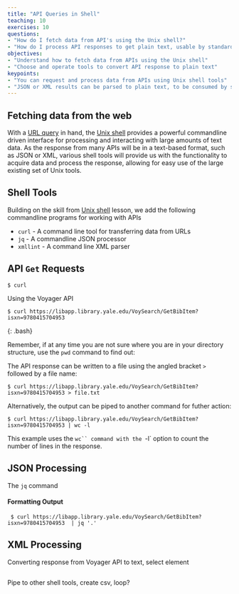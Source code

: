 ```yaml
---
title: "API Queries in Shell"
teaching: 10
exercises: 10
questions:
- "How do I fetch data from API's using the Unix shell?"
- "How do I process API responses to get plain text, usable by standardf Unix shell tools?"
objectives:
- "Understand how to fetch data from APIs using the Unix shell"
- "Choose and operate tools to convert API response to plain text"
keypoints:
- "You can request and process data from APIs using Unix shell tools"
- "JSON or XML results can be parsed to plain text, to be consumed by standard Unix shell tools"
---
```


## Fetching data from the web

With a [URL query](https://joshuadull.github.io/APIs-for-Libraries/03-Creating-url-queries/index.html) in hand, the [Unix shell](https://librarycarpentry.org/lc-shell/) provides a powerful commandline driven interface for processing and interacting with large amounts of text data.  As the response from many APIs will be in a text-based format, such as JSON or XML, various shell tools will provide us with the functionality  to acquire data and process the response, allowing for easy use of the large existing set of Unix tools.


## Shell Tools  
Building on the skill from [Unix shell](https://librarycarpentry.org/lc-shell/) lesson, we add the following commandline programs for working with APIs

- `curl`   - A command line tool for transferring data from URLs
- `jq`  - A commandline JSON processor
- `xmllint`  - A command line XML parser

## API `Get` Requests  
`$ curl  `

Using the Voyager API
~~~
$ curl https://libapp.library.yale.edu/VoySearch/GetBibItem?isxn=9780415704953
~~~
{: .bash}

Remember, if at any time you are not sure where you are in your directory structure,
use the `pwd` command to find out:

The API response can be written to a file using the angled bracket `>` followed by a file name:

`$ curl https://libapp.library.yale.edu/VoySearch/GetBibItem?isxn=9780415704953 > file.txt `   

Alternatively, the output can be piped to another command for futher action:

`$ curl https://libapp.library.yale.edu/VoySearch/GetBibItem?isxn=9780415704953 | wc -l `

This example uses the `wc`` command with the `-l` option to count the number of lines in the response.   



## JSON Processing

The `jq` command 

#### Formatting Output

` $ curl https://libapp.library.yale.edu/VoySearch/GetBibItem?isxn=9780415704953  | jq '.'`



## XML Processing

Converting response from Voyager API to text, select element



## 
Pipe to other shell tools, create csv, loop?

